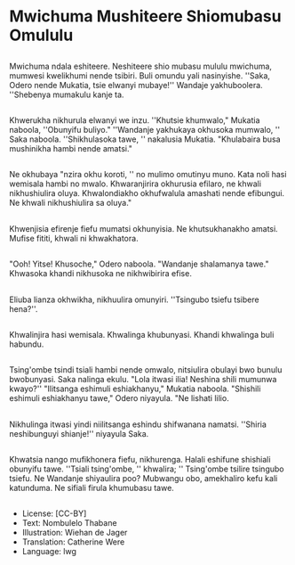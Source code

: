 # Mwichuma Mushiteere Shiomubasu Omululu

##
Mwichuma ndala eshiteere. Neshiteere shio mubasu mululu mwichuma, mumwesi kwelikhumi nende tsibiri. Buli omundu yali nasinyishe. ''Saka, Odero nende Mukatia, tsie elwanyi mubaye!'' Wandaje yakhuboolera. ''Shebenya mumakulu kanje ta.

##
Khwerukha nikhurula elwanyi we inzu. ''Khutsie khumwalo," Mukatia naboola, ''Obunyifu buliyo." ''Wandanje yakhukaya okhusoka mumwalo, '' Saka naboola. ''Shikhulasoka tawe, '' nakalusia Mukatia. "Khulabaira busa mushinikha hambi nende amatsi."

##
Ne okhubaya "nzira okhu koroti, '' no mulimo omutinyu muno. Kata noli hasi wemisala hambi no mwalo. Khwaranjirira okhurusia efilaro, ne khwali nikhushiulira oluya. Khwalondiakho okhufwalula amashati nende efibungui. Ne khwali nikhushiulira sa oluya."

##
Khwenjisia efirenje fiefu mumatsi okhunyisia. Ne khutsukhanakho amatsi. Mufise fititi, khwali ni khwakhatora.

##
"Ooh! Yitse! Khusoche," Odero naboola. "Wandanje shalamanya tawe." Khwasoka khandi nikhusoka ne nikhwibirira efise.

##
Eliuba lianza okhwikha, nikhuulira omunyiri. ''Tsingubo tsiefu tsibere hena?''.

##
Khwalinjira hasi wemisala. Khwalinga khubunyasi. Khandi khwalinga buli habundu.

##
Tsing'ombe tsindi tsiali hambi nende omwalo, nitsiulira obulayi bwo bunulu bwobunyasi. Saka nalinga ekulu. "Lola itwasi ilia! Neshina shili mumunwa kwayo?'' "Ilitsanga eshimuli eshiakhanyu," Mukatia naboola. "Shishili eshimuli eshiakhanyu tawe," Odero niyayula. "Ne lishati lilio.

##
Nikhulinga itwasi yindi niilitsanga eshindu shifwanana namatsi. ''Shiria neshibunguyi shianje!'' niyayula Saka.

##
Khwatsia nango mufikhonera fiefu, nikhurenga. Halali eshifune shishiali obunyifu tawe. ''Tsiali tsing'ombe, '' khwalira; '' Tsing'ombe tsilire tsingubo tsiefu. Ne Wandanje shiyaulira poo? Mubwangu obo, amekhaliro kefu kali katunduma. Ne sifiali firula khumubasu tawe.

##
* License: [CC-BY]
* Text: Nombulelo Thabane
* Illustration: Wiehan de Jager
* Translation: Catherine Were
* Language: lwg
